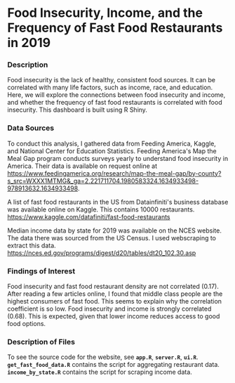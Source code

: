 # Food Insecurity, Income, and the Frequency of Fast Food Restaurants in 2019

### Description
Food insecurity is the lack of healthy, consistent food sources. It can be correlated with many life factors, such as income, race, and education. Here, we will explore the connections between food insecurity and income, and whether the frequency of fast food restaurants is correlated with food insecurity. This dashboard is built using R Shiny. 

### Data Sources
To conduct this analysis, I gathered data from Feeding America, Kaggle, and National Center for Education Statistics. Feeding America's Map the Meal Gap program conducts surveys yearly to understand food insecurity in America. Their data is available on request online at https://www.feedingamerica.org/research/map-the-meal-gap/by-county?s_src=WXXX1MTMG&_ga=2.221711704.1980583324.1634933498-978913632.1634933498. 

A list of fast food restaurants in the US from Datainfiniti's business database was available online on Kaggle. This contains 10000 restaurants. https://www.kaggle.com/datafiniti/fast-food-restaurants

Median income data by state for 2019 was available on the NCES website. The data there was sourced from the US Census. I used webscraping to extract this data. https://nces.ed.gov/programs/digest/d20/tables/dt20_102.30.asp

### Findings of Interest
Food insecurity and fast food restaurant density are not correlated (0.17). After reading a few articles online, I found that middle class people are the highest consumers of fast food. This seems to explain why the correlation coefficient is so low. Food insecurity and income is strongly correlated (0.68). This is expected, given that lower income reduces access to good food options.

### Description of Files
To see the source code for the website, see **`app.R`**, **`server.R`**, **`ui.R`**. 
**`get_fast_food_data.R`** contains the script for aggregating restaurant data. 
**`income_by_state.R`** contains the script for scraping income data.

